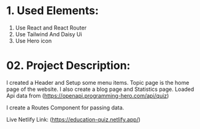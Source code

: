 # 1. Used Elements:

01. Use React and React Router
02. Use Tailwind And Daisy Ui
03. Use Hero icon

# 02. Project Description:

I created a Header and Setup some menu items. Topic page is the home page of the website. I also create a blog page and Statistics page. Loaded Api data from (https://openapi.programming-hero.com/api/quiz)

I create a Routes Component for passing data. 

Live Netlify Link: (https://education-quiz.netlify.app/)


